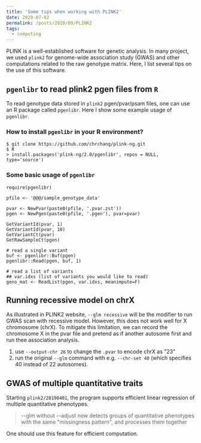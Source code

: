 ```yaml
---
title: 'Some tips when working with PLINK2'
date: 2020-07-02
permalink: /posts/2020/09/PLINK2
tags:
  - computing
---
```


PLINK is a well-established software for genetic analysis. In many project, we used `plink2` for genome-wide association study (GWAS) and other computations related to the raw genotype matrix. Here, I list several tips on the use of this software.

## `pgenlibr` to read plink2 pgen files from `R`

To read genotype data stored in `plink2` pgen/pvar/psam files, one can use an R package called `pgenlibr`. Here I show some example usage of `pgenlibr`.

### How to install `pgenlibr` in your R environment?

```{bash}
$ git clone https://github.com/chrchang/plink-ng.git
$ R
> install.packages('plink-ng/2.0/pgenlibr', repos = NULL, type='source')
```

### Some basic usage of `pgenlibr`

```{R}
require(pgenlibr)

pfile <- '@@@/sample_genotype_data'

pvar <- NewPvar(paste0(pfile, '.pvar.zst'))
pgen <- NewPgen(paste0(pfile, '.pgen'), pvar=pvar)

GetVariantId(pvar, 1)
GetVariantId(pvar, 10)
GetVariantCt(pvar)
GetRawSampleCt(pgen)

# read a single variant
buf <- pgenlibr::Buf(pgen)
pgenlibr::Read(pgen, buf, 1)

# read a list of variants
## var.idxs (list of variants you would like to read)
geno_mat <- ReadList(pgen, var.idxs, meanimpute=F)
```

## Running recessive model on chrX

As illustrated in PLINK2 website, `--glm recessive` will be the modifier to run GWAS scan with recessive model. However, this does not work well for X chromosome (chrX). To mitigate this limitation, we can record the chromosome X in the pvar file and pretend as if another autosome first and run thee association analysis.

1. use `--output-chr 26` to change the `.pvar` to encode chrX as "23"
2. run the original `--glm` command with e.g. `--chr-set 40` (which specifies 40 instead of 22 autosomes).

## GWAS of multiple quantitative traits

Starting `plink2/20190401`, the program supports efficient linear regression of multiple quantitative phenotypes.

> --glm without --adjust now detects groups of quantitative phenotypes with the same "missingness pattern", and processes them together

One should use this feature for efficient computation.
